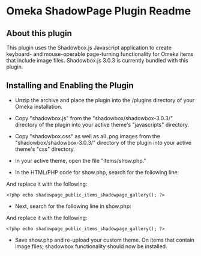 # Omeka ShadowPage Plugin Readme

## About this plugin 

This plugin uses the Shadowbox.js Javascript application to create keyboard- and mouse-operable page-turning functionality for Omeka items
that include image files.  Shadowbox.js 3.0.3 is currently bundled with this plugin.  

## Installing and Enabling the Plugin

- Unzip the archive and place the plugin into the /plugins directory of your Omeka installation.

- Copy "shadowbox.js" from the "shadowbox/shadowbox-3.0.3/" directory of the plugin into your active theme's "javascripts" directory.

- Copy "shadowbox.css" as well as all .png images from the "shadowbox/shadowbox-3.0.3/" directory of the plugin into your active theme's 
"css" directory.

- In your active theme, open the file "items/show.php."  

- In the HTML/PHP code for show.php, search for the following line:
	<?php echo item_image_gallery(); ?>

And replace it with the following:

	<?php echo shadowpage_public_items_shadowpage_gallery(); ?>

- Next, search for the following line in show.php:
	<?php echo files_for_item(); ?>

And replace it with the following:

	<?php echo shadowpage_public_items_shadowpage_gallery(); ?>

- Save show.php and re-upload your custom theme.  On items that contain image files, shadowbox functionality should now be installed.

